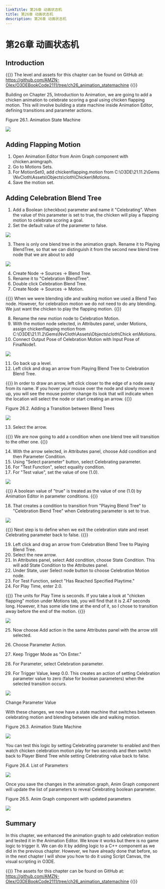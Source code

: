 ```yaml
---
linkTitle: 第26章 动画状态机
title: 第26章 动画状态机
description: 第26章 动画状态机
---
```

# 第26章 动画状态机
##  Introduction

{{<note>}}
The level and assets for this chapter can be found on GitHub at:
https://github.com/AMZN-Olex/O3DEBookCode2111/tree/ch26_animation_statemachine
{{</note>}}

Building on Chapter 25, Introduction to Animation, we are going to add a chicken animation to celebrate scoring a goal using chicken flapping motion. This will involve building a state machine inside Animation Editor, defining transitions and parameter actions.

Figure 26.1. Animation State Machine

![](/images/learning-guide/tutorials/o3de-book/Part9/o3de_book_9_57.PNG)

##  Adding Flapping Motion
1. Open Animation Editor from Anim Graph component with chicken.animgraph.
2. Go to Motions Sets.
3. For MotionSet0, add chickenflapping.motion from C:\O3DE\21.11.2\Gems
\NvCloth\Assets\Objects\cloth\Chicken\Motions.
4. Save the motion set.

## Adding Celebration Blend Tree
1. Add a Boolean (checkbox) parameter and name it "Celebrating". When the value of this parameter is set to true, the chicken will play a flapping motion to celebrate scoring a goal.
2. Set the default value of the parameter to false.

![](/images/learning-guide/tutorials/o3de-book/Part9/o3de_book_9_58.PNG)

3. There is only one blend tree in the animation graph. Rename it to Playing BlendTree, so that we can  distinguish it from the second new blend tree node that we are about to add

![](/images/learning-guide/tutorials/o3de-book/Part9/o3de_book_9_59.PNG)

4. Create Node → Sources → Blend Tree. 
5. Rename it to "Celebration BlendTree". 
6. Double click Celebration Blend Tree. 
7. Create Node → Sources → Motion.

{{<note>}}
When we were blending idle and walking motion we used a Blend Two node. However, for celebration motion we do not need to do any blending. We just want the chicken to play the flapping motion.
{{</note>}}

8. Rename the new motion node to Celebration Motion.
9. With the motion node selected, in Attributes panel, under Motions, assign chickenflapping motion from C:\O3DE\21.11.2\Gems\NvCloth\Assets\Objects\cloth\Chick
en\Motions.
10. Connect Output Pose of Celebration Motion with Input Pose of FinalNode1.

![](/images/learning-guide/tutorials/o3de-book/Part9/o3de_book_9_60.PNG)

11. Go back up a level.
12. Left click and drag an arrow from Playing Blend Tree to Celebration Blend Tree.

{{<tip>}}
In order to draw an arrow, left click closer to the edge of a node away from its name. If you hover your mouse over the node and slowly move it up, you will see the mouse pointer change its look    that will indicate when the location will select the node or start creating an arrow.
{{</tip>}}

Figure 26.2. Adding a Transition between Blend Trees

![](/images/learning-guide/tutorials/o3de-book/Part9/o3de_book_9_61.PNG)

13. Select the arrow.

{{<note>}}
We are now going to add a condition when one blend tree will transition to the other one.
{{</note>}}

14. With the arrow selected, in Attributes panel, choose Add condition and then Parameter Condition.
15. Using "Select parameter" button, select Celebrating parameter.
16. For "Test Function", select equality condition.
17. For "Test value", set the value of one (1.0).

![](/images/learning-guide/tutorials/o3de-book/Part9/o3de_book_9_62.PNG)

{{<note>}}
A boolean value of "true" is treated as the value of one (1.0) by Animation Editor in parameter conditions.
{{</note>}}

18. That creates a condition to transition from "Playing Blend Tree" to "Celebration Blend Tree" when Celebrating parameter is set to true.

![](/images/learning-guide/tutorials/o3de-book/Part9/o3de_book_9_63.PNG)

{{<note>}}
Next step is to define when we exit the celebration state and reset Celebrating parameter back to false.
{{</note>}}

19. Left click and drag an arrow from Celebration Blend Tree to Playing Blend Tree.
20. Select the new arrow.
21. In Attributes panel, select Add condition, choose State Condition. This will add State Condition to    the Attributes panel.
22. Under State, user Select node button to choose Celebration Motion node.
23. For Test Function, select "Has Reached Specified Playtime."
24. For Play Time, enter 2.0.

{{<note>}}
    The units for Play Time is seconds. If you take a look at "chicken flapping" motion under Motions     tab, you will find that it is 2.47 seconds long. However, it has some idle time at the end of it, so    I chose to transition away before the end of the motion.
{{</note>}}

![](/images/learning-guide/tutorials/o3de-book/Part9/o3de_book_9_64.PNG)

25. Now choose Add action in the same Attributes panel with the arrow still selected.

26. Choose Parameter Action.
27. Keep Trigger Mode as "On Enter."
28. For Parameter, select Celebration parameter.
29. For Trigger Value, keep 0.0. This creates an action of setting Celebration parameter value to zero     (false for boolean parameters) when the selected transition occurs.

![](/images/learning-guide/tutorials/o3de-book/Part9/o3de_book_9_65.PNG)

Change Parameter Value

With these changes, we now have a state machine that switches between celebrating motion and blending between idle and walking motion.

Figure 26.3. Animation State Machine

![](/images/learning-guide/tutorials/o3de-book/Part9/o3de_book_9_66.PNG)

You can test this logic by setting Celebrating parameter to enabled and then watch chicken celebration motion play for two seconds and then switch back to Player Blend Tree while setting Celebrating value  back to false.

Figure 26.4. List of Parameters

![](/images/learning-guide/tutorials/o3de-book/Part9/o3de_book_9_67.PNG)

Once you save the changes in the animation graph, Anim Graph component will update the list of parameters to reveal Celebrating boolean parameter.

Figure 26.5. Anim Graph component with updated parameters

![](/images/learning-guide/tutorials/o3de-book/Part9/o3de_book_9_68.PNG)

##  Summary
In this chapter, we enhanced the animation graph to add celebration motion and tested it in the Animation Editor. We know it works but there is no game logic to trigger it. We can do it by adding logic to a C++ component as we did in the previous chapter. However, we have already done that before, so in the next chapter I will show you how to do it using Script Canvas, the visual scripting in O3DE.

{{<note>}}
The assets for this chapter can be found on GitHub at:
https://github.com/AMZN-Olex/O3DEBookCode2111/tree/ch26_animation_statemachine
{{</note>}}
